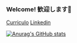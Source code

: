 ### Welcome! 歓迎します👋

[Curriculo](https://gitconnected.com/matheusjkl1)
[Linkedin](https://www.linkedin.com/in/matheusmendes16/)

[![Anurag's GitHub stats](https://github-readme-stats.vercel.app/api?matheusjkl1=anuraghazra)](https://github.com/anuraghazra/github-readme-stats)

